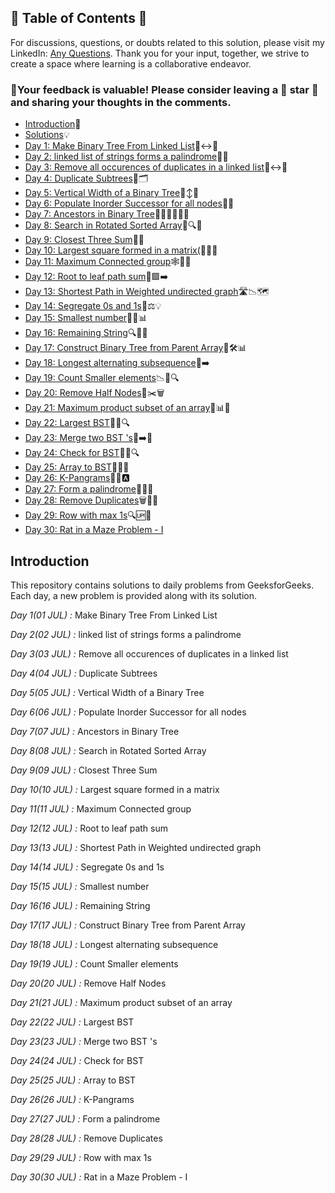 ## 📜 Table of Contents 📜

For discussions, questions, or doubts related to this solution, please visit my LinkedIn: [Any Questions](https://www.linkedin.com/in/het-patel-8b110525a/). Thank you for your input, together, we strive to create a space where learning is a collaborative endeavor.

### 🔮Your feedback is valuable! Please consider leaving a 🌟 star 🌟 and sharing your thoughts in the comments.

- [Introduction](https://github.com/Hunterdii/GeeksforGeeks-POTD/blob/main/README.md)📝
- [Solutions](https://github.com/Hunterdii/GeeksforGeeks-POTD/tree/main/July%202024%20GFG%20SOLUTION)💡
- [Day 1: Make Binary Tree From Linked List](https://github.com/Hunterdii/GeeksforGeeks-POTD/blob/main/July%202024%20GFG%20SOLUTION/01(July)%20Make%20Binary%20Tree%20From%20Linked%20List.md)🌳↔️🚀
- [Day 2: linked list of strings forms a palindrome](https://github.com/Hunterdii/GeeksforGeeks-POTD/blob/main/July%202024%20GFG%20SOLUTION/02(July)%20linked%20list%20of%20strings%20forms%20a%20palindrome.md)📝🔗
- [Day 3: Remove all occurences of duplicates in a linked list](https://github.com/Hunterdii/GeeksforGeeks-POTD/blob/main/July%202024%20GFG%20SOLUTION/03(July)%20Remove%20all%20occurences%20of%20duplicates%20in%20a%20linked%20list.md)🔗↔️📝
- [Day 4: Duplicate Subtrees](https://github.com/Hunterdii/GeeksforGeeks-POTD/blob/main/July%202024%20GFG%20SOLUTION/04(July)%20Duplicate%20Subtrees.md)🌳🗂️
- [Day 5: Vertical Width of a Binary Tree](https://github.com/Hunterdii/GeeksforGeeks-POTD/blob/main/July%202024%20GFG%20SOLUTION/05(July)%20Vertical%20Width%20of%20a%20Binary%20Tree.md)🌳↕️📐
- [Day 6: Populate Inorder Successor for all nodes](https://github.com/Hunterdii/GeeksforGeeks-POTD/blob/main/July%202024%20GFG%20SOLUTION/06(July)%20Populate%20Inorder%20Successor%20for%20all%20nodes.md)🌳📝
- [Day 7: Ancestors in Binary Tree](https://github.com/Hunterdii/GeeksforGeeks-POTD/blob/main/July%202024%20GFG%20SOLUTION/07(July)%20Ancestors%20in%20Binary%20Tree.md)👨‍👩‍👧‍👦🌳🧬
- [Day 8: Search in Rotated Sorted Array](https://github.com/Hunterdii/GeeksforGeeks-POTD/blob/main/July%202024%20GFG%20SOLUTION/08(July)%20Search%20in%20Rotated%20Sorted%20Array.md)📜🔍💾
- [Day 9: Closest Three Sum](https://github.com/Hunterdii/GeeksforGeeks-POTD/blob/main/July%202024%20GFG%20SOLUTION/09(July)%20Closest%20Three%20Sum.md)🎯💡
- [Day 10: Largest square formed in a matrix(](https://github.com/Hunterdii/GeeksforGeeks-POTD/blob/main/July%202024%20GFG%20SOLUTION/10(July)%20Largest%20square%20formed%20in%20a%20matrix.md)🔲📏🔢
- [Day 11: Maximum Connected group](https://github.com/Hunterdii/GeeksforGeeks-POTD/blob/main/July%202024%20GFG%20SOLUTION/11(July)%20Maximum%20Connected%20group.md)🕸️🔗🌐
- [Day 12: Root to leaf path sum](https://github.com/Hunterdii/GeeksforGeeks-POTD/blob/main/July%202024%20GFG%20SOLUTION/12(July)%20Root%20to%20leaf%20path%20sum.md)🌳🟩➡️
- [Day 13: Shortest Path in Weighted undirected graph](https://github.com/Hunterdii/GeeksforGeeks-POTD/blob/main/July%202024%20GFG%20SOLUTION/13(July)%20Shortest%20Path%20in%20Weighted%20undirected%20graph.md)🛣️📉🗺️
- [Day 14: Segregate 0s and 1s](https://github.com/Hunterdii/GeeksforGeeks-POTD/blob/main/July%202024%20GFG%20SOLUTION/14(July)%20Segregate%200s%20and%201s.md)🔄⚖️💡
- [Day 15: Smallest number](https://github.com/Hunterdii/GeeksforGeeks-POTD/blob/main/July%202024%20GFG%20SOLUTION/15(July)%20Smallest%20number.md)🔢✨📊
- [Day 16: Remaining String](https://github.com/Hunterdii/GeeksforGeeks-POTD/blob/main/July%202024%20GFG%20SOLUTION/16(July)%20Remaining%20String.md)🔍📝🔡
- [Day 17: Construct Binary Tree from Parent Array](https://github.com/Hunterdii/GeeksforGeeks-POTD/blob/main/July%202024%20GFG%20SOLUTION/17(July)%20Construct%20Binary%20Tree%20from%20Parent%20Array.md)🌳🛠️📊
- [Day 18: Longest alternating subsequence](https://github.com/Hunterdii/GeeksforGeeks-POTD/blob/main/July%202024%20GFG%20SOLUTION/18(July)%20Longest%20alternating%20subsequence.md)🎢➡️
- [Day 19: Count Smaller elements](https://github.com/Hunterdii/GeeksforGeeks-POTD/blob/main/July%202024%20GFG%20SOLUTION/19(July)%20Count%20Smaller%20elements.md)📉🔢🔍
- [Day 20: Remove Half Nodes](https://github.com/Hunterdii/GeeksforGeeks-POTD/blob/main/July%202024%20GFG%20SOLUTION/20(July)%20Remove%20Half%20Nodes.md)🌳✂️🗑️
- [Day 21: Maximum product subset of an array](https://github.com/Hunterdii/GeeksforGeeks-POTD/blob/main/July%202024%20GFG%20SOLUTION/21(July)%20Maximum%20product%20subset%20of%20an%20array.md)🚀📊🔢
- [Day 22: Largest BST](https://github.com/Hunterdii/GeeksforGeeks-POTD/blob/main/July%202024%20GFG%20SOLUTION/22(July)%20Largest%20BST.md)🌳📏🔍
- [Day 23: Merge two BST 's](https://github.com/Hunterdii/GeeksforGeeks-POTD/blob/main/July%202024%20GFG%20SOLUTION/22(July)%20Merge%20two%20BST%20's.md)🌳➡️📜
- [Day 24: Check for BST](https://github.com/Hunterdii/GeeksforGeeks-POTD/blob/main/July%202024%20GFG%20SOLUTION/24(July)%20Check%20for%20BST.md)🌳📜🔍
- [Day 25: Array to BST](https://github.com/Hunterdii/GeeksforGeeks-POTD/blob/main/July%202024%20GFG%20SOLUTION/25(July)%20Array%20to%20BST.md)🌳📏📜
- [Day 26: K-Pangrams](https://github.com/Hunterdii/GeeksforGeeks-POTD/blob/main/July%202024%20GFG%20SOLUTION/26(July)%20K-Pangrams.md)🔢✨🅰️
- [Day 27: Form a palindrome](https://github.com/Hunterdii/GeeksforGeeks-POTD/blob/main/July%202024%20GFG%20SOLUTION/27(July)%20Form%20a%20palindrome.md)🔄📝🔢
- [Day 28: Remove Duplicates](https://github.com/Hunterdii/GeeksforGeeks-POTD/blob/main/July%202024%20GFG%20SOLUTION/28(July)%20Remove%20Duplicates.md)🗑️🧹🚫
- [Day 29: Row with max 1s](https://github.com/Hunterdii/GeeksforGeeks-POTD/blob/main/July%202024%20GFG%20SOLUTION/29(July)%20Row%20with%20max%201s.md)🔍🆙🎯
- [Day 30: Rat in a Maze Problem - I](https://github.com/Hunterdii/GeeksforGeeks-POTD/blob/main/July%202024%20GFG%20SOLUTION/30(July)%20Rat%20in%20a%20Maze%20Problem%20-%20I.md)
 
## Introduction

This repository contains solutions to daily problems from GeeksforGeeks. Each day, a new problem is provided along with its solution.

*Day 1(01 JUL) :* Make Binary Tree From Linked List

*Day 2(02 JUL) :* linked list of strings forms a palindrome

*Day 3(03 JUL) :* Remove all occurences of duplicates in a linked list

*Day 4(04 JUL) :* Duplicate Subtrees

*Day 5(05 JUL) :* Vertical Width of a Binary Tree

*Day 6(06 JUL) :* Populate Inorder Successor for all nodes

*Day 7(07 JUL) :* Ancestors in Binary Tree

*Day 8(08 JUL) :* Search in Rotated Sorted Array

*Day 9(09 JUL) :* Closest Three Sum

*Day 10(10 JUL) :* Largest square formed in a matrix

*Day 11(11 JUL) :* Maximum Connected group

*Day 12(12 JUL) :* Root to leaf path sum

*Day 13(13 JUL) :* Shortest Path in Weighted undirected graph

*Day 14(14 JUL) :* Segregate 0s and 1s

*Day 15(15 JUL) :* Smallest number

*Day 16(16 JUL) :* Remaining String

*Day 17(17 JUL) :* Construct Binary Tree from Parent Array

*Day 18(18 JUL) :* Longest alternating subsequence

*Day 19(19 JUL) :* Count Smaller elements

*Day 20(20 JUL) :* Remove Half Nodes

*Day 21(21 JUL) :* Maximum product subset of an array

*Day 22(22 JUL) :* Largest BST

*Day 23(23 JUL) :* Merge two BST 's

*Day 24(24 JUL) :* Check for BST

*Day 25(25 JUL) :* Array to BST

*Day 26(26 JUL) :* K-Pangrams

*Day 27(27 JUL) :* Form a palindrome

*Day 28(28 JUL) :* Remove Duplicates

*Day 29(29 JUL) :* Row with max 1s

*Day 30(30 JUL) :* Rat in a Maze Problem - I
